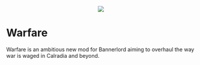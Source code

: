 <p align="center">
	<img src="https://tokei.rs/b1/github/WarfareTeam/Bannerlord.Warfare"/>
</p>

# Warfare

Warfare is an ambitious new mod for Bannerlord aiming to overhaul the way war is waged in Calradia and beyond.